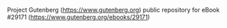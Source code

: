 Project Gutenberg (https://www.gutenberg.org) public repository for eBook #29171 (https://www.gutenberg.org/ebooks/29171)
